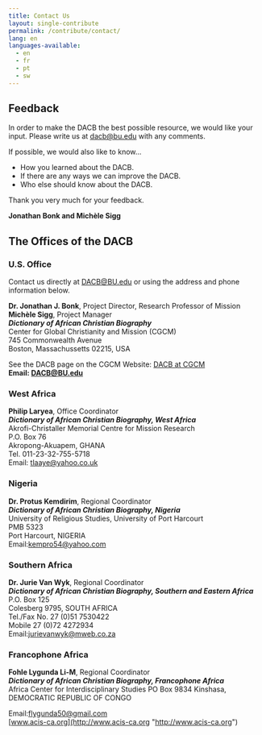 ```yaml
---
title: Contact Us
layout: single-contribute
permalink: /contribute/contact/
lang: en
languages-available:                         
  - en
  - fr
  - pt
  - sw
---
```

## Feedback

In order to make the DACB the best possible resource, we would like your input. Please write us at [dacb@bu.edu](mailto:dacb@omsc.org) with any comments.  

If possible, we would also like to know...  

- How you learned about the DACB.  
- If there are any ways we can improve the DACB.  
- Who else should know about the DACB.  

Thank you very much for your feedback.  

**Jonathan Bonk and Michèle Sigg**


## The Offices of the DACB  

### U.S. Office

Contact us directly at [DACB@BU.edu](mailto:dacb@bu.edu) or using the address and phone information below.  

**Dr. Jonathan J. Bonk**, Project Director, Research Professor of Mission  
**Michèle Sigg**, Project Manager  
**_Dictionary of African Christian Biography_**  
Center for Global Christianity and Mission (CGCM)  
745 Commonwealth Avenue  
Boston, Massachussetts 02215, USA  

See the DACB page on the CGCM Website: [DACB at CGCM](http://www.bu.edu/cgcm/digital-projects/dictionary-of-african-christian-biography/)  
**Email: [DACB@BU.edu](mailto:dacb@bu.edu)**  


### West Africa  

**Philip Laryea**, Office Coordinator  
**_Dictionary of African Christian Biography, West Africa_**  
Akrofi-Christaller Memorial Centre for Mission Research  
P.O. Box 76  
Akropong-Akuapem, GHANA  
Tel. 011-23-32-755-5718  
Email: [tlaaye@yahoo.co.uk](mailto:tlaaye@yahoo.co.uk)  

### Nigeria  

**Dr. Protus Kemdirim**, Regional Coordinator  
**_Dictionary of African Christian Biography, Nigeria_**  
University of Religious Studies, University of Port Harcourt  
PMB 5323  
Port Harcourt, NIGERIA  
Email:[kempro54@yahoo.com](mailto:kempro54@yahoo.com)  

### Southern Africa  

**Dr. Jurie Van Wyk**, Regional Coordinator  
**_Dictionary of African Christian Biography, Southern and Eastern Africa_**  
P.O. Box 125  
Colesberg 9795, SOUTH AFRICA  
Tel./Fax No. 27 (0)51 7530422  
Mobile 27 (0)72 4272934  
Email:[jurievanwyk@mweb.co.za](mailto:jurievanwyk@mweb.co.za)  

### Francophone Africa  

**Fohle Lygunda Li-M**, Regional Coordinator  
**_Dictionary of African Christian Biography, Francophone Africa_**  
Africa Center for Interdisciplinary Studies
PO Box 9834 Kinshasa, DEMOCRATIC REPUBLIC OF CONGO


Email:[flygunda50@gmail.com](mailto:flygunda50@gmail.com "mailto:flygunda50@gmail.com")   
[www.acis-ca.org](http://www.acis-ca.org "http://www.acis-ca.org")  
